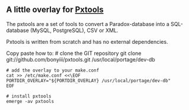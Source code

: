 ## A little overlay for [Pxtools][pxtools]

The pxtools are a set of tools to convert a Paradox-database into a SQL-database (MySQL, PostgreSQL), CSV or XML.

Pxtools is written from scratch and has no external dependencies.

[pxtools]: http://jan.kneschke.de/projects/pxtools/

Copy paste how to:
    # clone the GIT repository
    git clone git://github.com/bonyiii/pxtools.git /usr/local/portage/dev-db

    # add the overlay to your make.conf
    cat >> /etc/make.conf <<\EOF
    PORTDIR_OVERLAY="${PORTDIR_OVERLAY} /usr/local/portage/dev-db"
    EOF

    # install pxtools
    emerge -av pxtools
